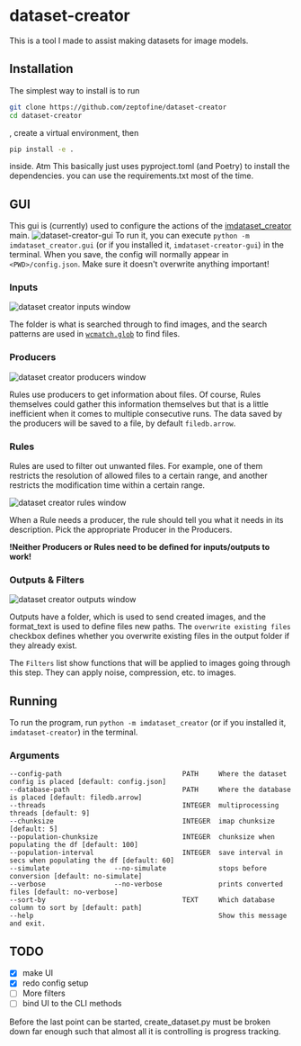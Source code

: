 # dataset-creator

This is a tool I made to assist making datasets for image models.

## Installation

The simplest way to install is to run

```bash
git clone https://github.com/zeptofine/dataset-creator
cd dataset-creator
```

, create a virtual environment, then

```bash
pip install -e .
```

inside. Atm This basically just uses pyproject.toml (and Poetry) to install the dependencies. you can use the requirements.txt most of the time.

## GUI

This gui is (currently) used to configure the actions of the
[imdataset_creator](imdataset_creator) main.
![dataset-creator-gui](github/images/dc_empty.png)
To run it, you can execute `python -m imdataset_creator.gui` (or if you installed it, `imdataset-creator-gui`) in the terminal. When you save, the config will normally appear in `<PWD>/config.json`. Make sure it doesn't overwrite anything important!

### Inputs

![dataset creator inputs window](github/images/dc_inputs.png)

The folder is what is searched through to find images, and the search patterns are used in [`wcmatch.glob`](https://facelessuser.github.io/wcmatch/glob/) to find files.

### Producers

![dataset creator producers window](github/images/dc_producers.png)

Rules use producers to get information about files. Of course, Rules themselves could gather this information themselves but that is a little inefficient when it comes to multiple consecutive runs. The data saved by the producers will be saved to a file, by default `filedb.arrow`.

### Rules

Rules are used to filter out unwanted files. For example, one of them restricts the resolution of allowed files to a certain range, and another restricts the modification time within a certain range.

![dataset creator rules window](github/images/dc_rules.png)

When a Rule needs a producer, the rule should tell you what it needs in its description. Pick the appropriate Producer in the Producers.

**!Neither Producers or Rules need to be defined for inputs/outputs to work!**

### Outputs & Filters

![dataset creator outputs window](github/images/dc_outputs.png)

Outputs have a folder, which is used to send created images, and the format_text is used to define files new paths. The `overwrite existing files` checkbox defines whether you overwrite existing files in the output folder if they already exist.

The `Filters` list show functions that will be applied to images going through this step. They can apply noise, compression, etc. to images.

## Running

To run the program, run `python -m imdataset_creator` (or if you installed it, `imdataset-creator`) in the terminal.

### Arguments

```rich
--config-path                              PATH     Where the dataset config is placed [default: config.json]
--database-path                            PATH     Where the database is placed [default: filedb.arrow]
--threads                                  INTEGER  multiprocessing threads [default: 9]
--chunksize                                INTEGER  imap chunksize [default: 5]
--population-chunksize                     INTEGER  chunksize when populating the df [default: 100]
--population-interval                      INTEGER  save interval in secs when populating the df [default: 60]
--simulate                --no-simulate             stops before conversion [default: no-simulate]
--verbose                 --no-verbose              prints converted files [default: no-verbose]
--sort-by                                  TEXT     Which database column to sort by [default: path]
--help                                              Show this message and exit.
```

## TODO

- [x] make UI
- [x] redo config setup
- [ ] More filters
- [ ] bind UI to the CLI methods

Before the last point can be started, create_dataset.py must be broken down far enough such that almost all it is controlling is progress tracking.
